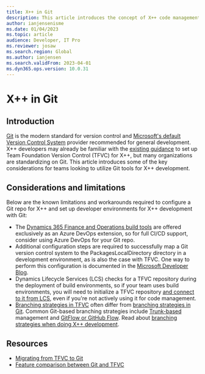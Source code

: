 ```yaml
---
title: X++ in Git
description: This article introduces the concept of X++ code management in Git and outlines key considerations for teams looking to utilize Git tools for X++ development.
author: ianjensenisme
ms.date: 01/04/2023
ms.topic: article
audience: Developer, IT Pro
ms.reviewer: josaw
ms.search.region: Global
ms.author: ianjensen
ms.search.validFrom: 2023-04-01
ms.dyn365.ops.version: 10.0.31
---
```


# X++ in Git

## Introduction

[Git](/devops/develop/git/what-is-git) is the modern standard for version control and [Microsoft's default Version Control System](/azure/devops/repos/tfvc/comparison-git-tfvc?view=azure-devops&preserve-view=true#which-version-control-system-should-i-use) provider recommended for general development. X++ developers may already be familiar with the [existing guidance](version-control-metadata-navigation.md) to set up Team Foundation Version Control (TFVC) for X++, but many organizations are standardizing on Git. This article introduces some of the key considerations for teams looking to utilize Git tools for X++ development.

## Considerations and limitations

Below are the known limitations and workarounds required to configure a Git repo for X++ and set up developer environments for X++ development with Git:

- The [Dynamics 365 Finance and Operations build tools](https://marketplace.visualstudio.com/items?itemName=Dyn365FinOps.dynamics365-finops-tools) are offered exclusively as an Azure DevOps extension, so for full CI/CD support, consider using Azure DevOps for your Git repo.
- Additional configuration steps are required to successfully map a Git version control system to the PackagesLocalDirectory directory in a development environment, as is also the case with TFVC. One way to perform this configuration is documented in the [Microsoft Developer Blog](https://devblogs.microsoft.com/cse/2022/06/14/xpp-and-git/).
- Dynamics Lifecycle Services (LCS) checks for a TFVC repository during the deployment of build environments, so if your team uses build environments, you will need to initialize a TFVC repository [and connect to it from LCS](../perf-test/continuous-build-test-automation#azure-devops-credential-setup-and-linking-to-lcs-project), even if you're not actively using it for code management.
- [Branching strategies in TFVC](/azure/devops/repos/tfvc/branching-strategies-with-tfvc) often differ from [branching strategies in Git](/azure/devops/repos/git/branch-policies-overview). Common Git-based branching strategies include [Trunk-based](/devops/develop/how-microsoft-develops-devops) management and [GitFlow or GitHub Flow](/devops/develop/how-microsoft-develops-devops). Read about [branching strategies when doing X++ development](branching.md).

## Resources

- [Migrating from TFVC to Git](/devops/develop/git/migrate-from-tfvc-to-git)
- [Feature comparison between Git and TFVC](/azure/devops/repos/tfvc/comparison-git-tfvc?view=azure-devops&preserve-view=true)
